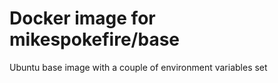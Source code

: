 # Docker image for mikespokefire/base

Ubuntu base image with a couple of environment variables set
